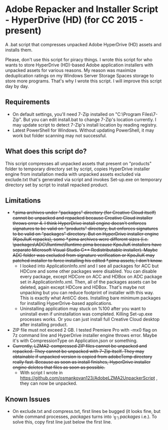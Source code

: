 # Adobe Repacker and Installer Script - HyperDrive (HD) (for CC 2015 - present)
A .bat script that compresses unpacked Adobe HyperDrive (HD) assets and installs them.
 
Please, don't use this script for piracy things. I wrote this script for who wants to store HyperDrive (HD)-based Adobe application installers with unpacked assets for various reasons. My reason was maximize deduplication ratings on my Windows Server Storage Spaces storage to store more programs. That's why I wrote this script. I will improve this script day by day.

## Requirements
- On default settings, you'll need 7-Zip installed on "C:\Program Files\7-Zip". But you can edit install.bat to change 7-Zip's location currently. I may update script to detect 7-Zip's install location by reading registry.
- Latest PowerShell for Windows. Without updating PowerShell, it may work but folder scanning may not successful.

## What does this script do?
This script compresses all unpacked assets that present on "products" folder to temporary directory set by script, copies HyperDrive installer engine from installation media with unpacked assets excluded via exclude.txt that's generated via script and invokes Set-up.exe on temporary directory set by script to install repacked product.

## Limitations
- ~~*.pima archives under "packages" directory (for Creative Cloud itself) cannot be unpacked and repacked because Creative Cloud installer throws error 4. I think HyperDrive install engine doesn't enforces signatures to be valid on "products" directory, but enforces signatures to be valid on "packages" directory. But on HyperDrive installer engine (KpoJIuK repacks), some *.pima archives were different sizes (i.e. \packages\ADC\Runtime\Runtime.pima because KpoJIuK installers have separate Microsoft Visual Studio C++ Redistributable installer). Maybe ADC folder was excluded from signature verification or KpoJIuK may patched installer to force installing his edited *.pima assets, I don't know.~~
  - I looked into ApplicationInfo.xml and I see all packages for ACC but HDCore and some other packages were disabled. You can disable every package, except HDCore on ACC and HDBox on ADC package set in ApplicationInfo.xml. Then, all of the packages assets can be deleted, again except HDCore and HDBox. That's maybe not unpacking but you can reduce footprint of installer with this way. This is exactly what AntiCC does. Installing bare minimum packages for installing HyperDrive-based applications.
  - Uninstalling application may stuck on %100 after you want to uninstall even if uninstallation was completed. Killing Set-up.exe processes works. Or you can just install full Creative Cloud desktop after installing product.
- ZIP file must not exceed 2 GB. I tested Premiere Pro with -mx0 flag on 7z command line and HyperDrive installer engine throws error. Maybe it's with CompressionType on Application.json or something.
- ~~Currently, LZMA2-compressed ZIP files cannot be unpacked and repacked. They cannot be unpacked with 7-Zip itself. They may obtainable if unpacked version is copied from adobeTemp directory really fast. Because as soon as install finishes, HyperDrive installer engine deletes that files as soon as possible.~~
  - With script I wrote in https://github.com/osmankovan123/AdobeLZMA2UnpackerScript , they can now be unpacked.

## Known Issues
- On exclude.txt and compress.txt, first lines be bugged (it looks fine, but while command processes, *packages* turns into *´╗┐packages* i.e.). To solve this, copy first line just below the first line.
